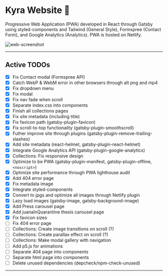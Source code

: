 # Kyra Website :kimono:

Progressive Web Application (PWA) developed in React through Gatsby using styled-components and Tailwind (General Style), Formspree (Contact Form), and Google Analytics (Analytics). PWA is hosted on Netlify.

![web-screenshot](https://user-images.githubusercontent.com/50670255/76829260-1c726c80-67f9-11ea-84b2-3b134ff8eb9d.png)

---

## Active TODOs

- [x] Fix Contact modal (Formspree API)
- [x] Catch WebP & WebM error in other browsers through alt png and mp4
- [x] Fix dropdown menu
- [x] Fix modal
- [x] Fix nav fade when scroll
- [x] Separate index.css into components
- [x] Finish all collections pages
- [x] Fix site metadata (including title)
- [x] Fix favicon path (gatsby-plugin-favicon)
- [x] Fix scroll-to-top functionality (gatsby-plugin-smoothscroll)
- [x] Futher improve site through plugins (gatsby-plugin-remove-trailing-slashes)
- [x] Add site metadata (react-helmet, gatsby-plugin-react-helmet)
- [x] Integrate Google Analytics API (gatsby-plugin-google-analytics)
- [x] Collections: Fix responsive design
- [x] Optimize to be PWA (gatsby-plugin-manifest, gatsby-plugin-offline, `<noscript>`)
- [x] Optimize site performance through PWA lighthouse audit
- [x] Add 404 error page
- [x] Fix metadata image
- [x] Integrate styled-components
- [x] Convert to jpgs and optimize all images through Netlify plugin
- [x] Lazy load images (gatsby-image, gatsby-background-image)
- [x] Add Press carousel page
- [x] Add juanaInQuarantine thesis carousel page
- [x] Fix favicon sizes
- [ ] Fix 404 error page
- [ ] Collections: Create image transitions on scroll (?)
- [ ] Collections: Create parallax effect on scroll (?)
- [ ] Collections: Make modal gallery with navigation
- [ ] Add p5.js for animations
- [ ] Separate 404 page into components
- [ ] Separate html page into components
- [ ] Delete unused dependencies (depcheck/npm-check-unused)

---
